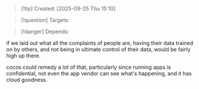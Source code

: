 
>[!tip] Created: [2025-09-25 Thu 15:10]

>[!question] Targets: 

>[!danger] Depends: 

if we laid out what all the complaints of people are, having their data trained on by others, and not being in ultimate control of their data, would be fairly high up there.

cocos could remedy a lot of that, particularly since running apps is confidential, not even the app vendor can see what's happening, and it has cloud goodness.